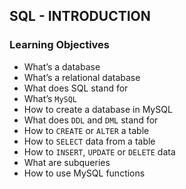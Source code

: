 ## SQL - INTRODUCTION

### Learning Objectives


* What’s a database
* What’s a relational database
* What does SQL stand for
* What’s `MySQL`
* How to create a database in MySQL
* What does `DDL` and `DML` stand for
* How to `CREATE` or `ALTER` a table
* How to `SELECT` data from a table
* How to `INSERT`, `UPDATE` or `DELETE` data
* What are subqueries
* How to use MySQL functions

